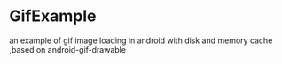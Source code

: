 # GifExample
an example of gif image loading in android with disk and memory cache ,based on android-gif-drawable
